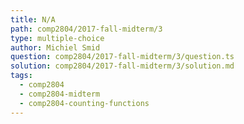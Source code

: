 ```yaml
---
title: N/A
path: comp2804/2017-fall-midterm/3
type: multiple-choice
author: Michiel Smid
question: comp2804/2017-fall-midterm/3/question.ts
solution: comp2804/2017-fall-midterm/3/solution.md
tags:
  - comp2804
  - comp2804-midterm
  - comp2804-counting-functions
---
```

